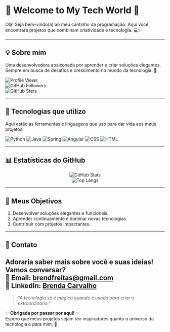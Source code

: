 # 🌸 **Welcome to My Tech World** 🌸

Olá! Seja bem-vindo(a) ao meu cantinho da programação. Aqui você encontrará projetos que combinam criatividade e tecnologia. 💻✨

---

## 💡 **Sobre mim**  
Uma desenvolvedora apaixonada por aprender e criar soluções elegantes. Sempre em busca de desafios e crescimento no mundo da tecnologia. 🚀  

![Profile Views](https://komarev.com/ghpvc/?username=seu-username&color=ff69b4&style=flat-square)  
![GitHub Followers](https://img.shields.io/github/followers/seu-username?color=ff69b4&style=flat-square)  
![GitHub Stars](https://img.shields.io/github/stars/seu-username?color=ff69b4&style=flat-square)

---

## 🔧 **Tecnologias que utilizo**
Aqui estão as ferramentas e linguagens que uso para dar vida aos meus projetos:

![Python](https://img.shields.io/badge/-Python-3776AB?style=for-the-badge&logo=python&logoColor=white)
![Java](https://img.shields.io/badge/-Java-007396?style=for-the-badge&logo=java&logoColor=white)
![Spring](https://img.shields.io/badge/-Spring-6DB33F?style=for-the-badge&logo=spring&logoColor=white)
![Angular](https://img.shields.io/badge/-Angular-DD0031?style=for-the-badge&logo=angular&logoColor=white)
![CSS](https://img.shields.io/badge/-CSS-1572B6?style=for-the-badge&logo=css3&logoColor=white)
![HTML](https://img.shields.io/badge/-HTML-E34F26?style=for-the-badge&logo=html5&logoColor=white)

---

## 📊 **Estatísticas do GitHub**
<div align="center">
  
![GitHub Stats](https://github-readme-stats.vercel.app/api?username=seu-username&show_icons=true&theme=rose_pine&hide_title=true)  
![Top Langs](https://github-readme-stats.vercel.app/api/top-langs/?username=seu-username&layout=compact&theme=rose_pine&langs_count=6)

</div>

---

## 🎯 **Meus Objetivos**
1. Desenvolver soluções elegantes e funcionais.
2. Aprender continuamente e dominar novas tecnologias.
3. Contribuir com projetos impactantes.

---

## 🌺 **Contato**
Adoraria saber mais sobre você e suas ideias! Vamos conversar?  
📩 Email: [brendfreitas@gmail.com](mailto:brendfreitas@gmail.com)  
📱 LinkedIn: [Brenda Carvalho](https://www.linkedin.com/in/brenda-carvalho-260608199/])
---

> _“A tecnologia só é mágica quando é usada para criar o extraordinário."_ 

✨ **Obrigada por passar por aqui!** ✨  
Espero que meus projetos sejam tão inspiradores quanto o universo da tecnologia é para mim. 💖
